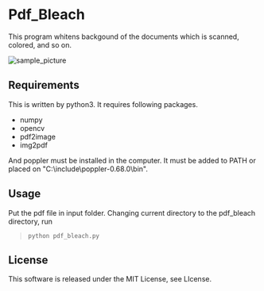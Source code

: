 # Pdf_Bleach

This program whitens backgound of the documents which is scanned, colored, and so on.

![sample_picture](https://github.com/ksukhcuo/pdf_bleach/blob/images/sample_picture.png)

## Requirements
This is written by python3. 
It requires following packages.

* numpy
* opencv
* pdf2image
* img2pdf

And poppler must be installed in the computer. It must be added to PATH or placed on "C:\include\poppler-0.68.0\bin".

## Usage

Put the pdf file in input folder. Changing current directory to the pdf_bleach directory, run
>`python pdf_bleach.py`

## License

This software is released under the MIT License, see LIcense.
